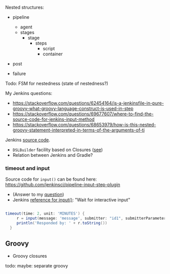 
Nested structures:
* pipeline
   * agent
   * stages
      * stage
         * steps
            * script
            * container

* post
* failure

Todo: FSM for nestedness (state of nestedness?)

My Jenkins questions:

* https://stackoverflow.com/questions/62454164/is-a-jenkinsfile-in-pure-groovy-what-groovy-language-construct-is-used-in-step
* https://stackoverflow.com/questions/69677607/where-to-find-the-source-code-for-jenkins-input-method
* https://stackoverflow.com/questions/68653979/how-is-this-nested-groovy-statement-interpreted-in-terms-of-the-arguments-of-ti

Jenkins [source code](https://github.com/jenkinsci/jenkins).


* `DSLBuilder` facility based on Closures ([see](https://stackoverflow.com/questions/62454164/is-a-jenkinsfile-in-pure-groovy-what-groovy-language-construct-is-used-in-step))
* Relation between Jenkins and Gradle?

### timeout and input 
Source code for `input()` can be found here: https://github.com/jenkinsci/pipeline-input-step-plugin

* (Answer to my [question](https://stackoverflow.com/questions/69677607/where-to-find-the-source-code-for-jenkins-input-method))
* Jenkins [reference for input()](https://www.jenkins.io/doc/pipeline/steps/pipeline-input-step/): "Wait for interactive input"

```groovy

timeout(time: 2, unit: 'MINUTES') {
     r = input(message: 'message', submitter: "id1", submitterParameter: 'who', parameter: 'a,b')
     println('Responded by: ' + r.toString())
  }
```


## Groovy

* Groovy closures


todo: maybe: separate groovy
